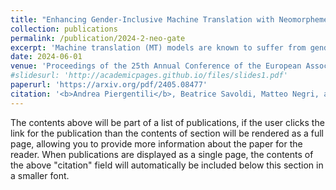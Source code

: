 ```yaml
---
title: "Enhancing Gender-Inclusive Machine Translation with Neomorphemes and Large Language Models"
collection: publications
permalink: /publication/2024-2-neo-gate
excerpt: 'Machine translation (MT) models are known to suffer from gender bias, especially when translating into languages with extensive gendered morphology. Accordingly, they still fall short in using gender-inclusive language, also representative of non-binary identities. In this paper, we look at gender-inclusive neomorphemes, neologistic elements that avoid binary gender markings as an approach towards fairer MT. In this direction, we explore prompting techniques with large language models (LLMs) to translate from English into Italian using neomorphemes. So far, this area has been under-explored due to its novelty and the lack of publicly available evaluation resources. We fill this gap by releasing Neo-GATE, a resource designed to evaluate gender-inclusive en-it translation with neomorphemes. With Neo-GATE, we assess four LLMs of different families and sizes and different prompt formats, identifying strengths and weaknesses of each on this novel task for MT.'
date: 2024-06-01
venue: 'Proceedings of the 25th Annual Conference of the European Association for Machine Translation'
#slidesurl: 'http://academicpages.github.io/files/slides1.pdf'
paperurl: 'https://arxiv.org/pdf/2405.08477'
citation: '<b>Andrea Piergentili</b>, Beatrice Savoldi, Matteo Negri, and Luisa Bentivogli. 2024. Enhancing Gender-Inclusive Machine Translation with Neomorphemes and Large Language Models. In <i>Proceedings of the 25th Annual Conference of the European Association for Machine Translation</i>, pages 298--312, Sheffield, United Kingdom. European Association for Machine Translation.'
---
```


The contents above will be part of a list of publications, if the user clicks the link for the publication than the contents of section will be rendered as a full page, allowing you to provide more information about the paper for the reader. When publications are displayed as a single page, the contents of the above "citation" field will automatically be included below this section in a smaller font.